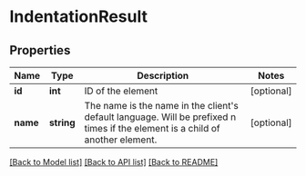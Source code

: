 # IndentationResult

## Properties
Name | Type | Description | Notes
------------ | ------------- | ------------- | -------------
**id** | **int** | ID of the element | [optional] 
**name** | **string** | The name is the name in the client&#39;s default language. Will be prefixed n times if the element is a child of another element. | [optional] 

[[Back to Model list]](../README.md#documentation-for-models) [[Back to API list]](../README.md#documentation-for-api-endpoints) [[Back to README]](../README.md)


